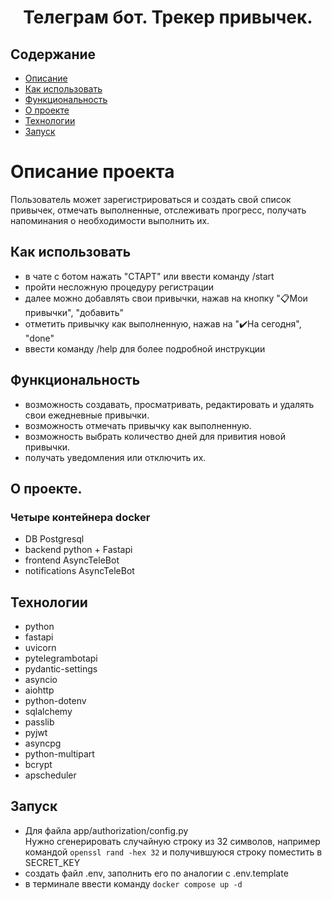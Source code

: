 <h1 align="center">Телеграм бот. Трекер привычек.</h1>

## Содержание
- [Описание](#описание-проекта) 
- [Как использовать](#как-использовать)
- [Функциональность](#функциональность)
- [О проекте](#о-проекте)
- [Технологии](#технологии)
- [Запуск](#запуск)


# Описание проекта
Пользователь может зарегистрироваться и создать свой список привычек, отмечать выполненные, 
отслеживать прогресс, получать напоминания о необходимости выполнить их.

## Как использовать
- в чате с ботом нажать "СТАРТ" или ввести команду /start
- пройти несложную процедуру регистрации
- далее можно добавлять свои привычки, нажав на кнопку "📋Мои привычки", "добавить"
- отметить привычку как выполненную, нажав на "✔️На сегодня", "done"
- ввести команду /help для более подробной инструкции

## Функциональность
- возможность создавать, просматривать, редактировать и удалять свои ежедневные привычки.
- возможность отмечать привычку как выполненную.
- возможность выбрать количество дней для привития новой привычки.
- получать уведомления или отключить их.

## О проекте.
### Четыре контейнера docker
- DB Postgresql
- backend python + Fastapi
- frontend AsyncTeleBot
- notifications AsyncTeleBot


## Технологии
- python
- fastapi
- uvicorn
- pytelegrambotapi
- pydantic-settings
- asyncio
- aiohttp
- python-dotenv
- sqlalchemy
- passlib
- pyjwt
- asyncpg
- python-multipart
- bcrypt
- apscheduler

## Запуск
- Для файла app/authorization/config.py<br>
Нужно сгенерировать случайную строку из 32 символов, например командой ```openssl rand -hex 32```
и получившуюся строку поместить в SECRET_KEY
- создать файл .env, заполнить его по аналогии с .env.template
- в терминале ввести команду ```docker compose up -d```


